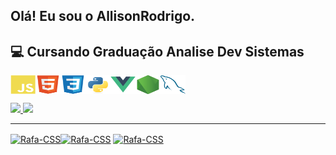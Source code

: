 ## Olá! Eu sou o AllisonRodrigo.
## 💻 Cursando Graduação Analise Dev Sistemas

<a target="_blank" rel="noopener noreferrer nofollow" href="https://raw.githubusercontent.com/devicons/devicon/master/icons/javascript/javascript-plain.svg"><img align="center" alt="Rafa-Js" height="30" width="40" src="https://raw.githubusercontent.com/devicons/devicon/master/icons/javascript/javascript-plain.svg" style="max-width: 100%;"></a><a target="_blank" rel="noopener noreferrer nofollow" href="https://raw.githubusercontent.com/devicons/devicon/master/icons/html5/html5-original.svg"><img align="center" alt="Rafa-HTML" height="30" width="40" src="https://raw.githubusercontent.com/devicons/devicon/master/icons/html5/html5-original.svg" style="max-width: 100%;"></a><a target="_blank" rel="noopener noreferrer nofollow" href="https://raw.githubusercontent.com/devicons/devicon/master/icons/css3/css3-original.svg"><img align="center" alt="Rafa-CSS" height="30" width="40" src="https://raw.githubusercontent.com/devicons/devicon/master/icons/css3/css3-original.svg" style="max-width: 100%;"></a><a target="_blank" rel="noopener noreferrer nofollow" href="https://raw.githubusercontent.com/devicons/devicon/master/icons/python/python-original.svg"><img align="center" alt="Rafa-Python" height="30" width="40" src="https://raw.githubusercontent.com/devicons/devicon/master/icons/python/python-original.svg" style="max-width: 100%;"></a><a target="_blank" rel="noopener noreferrer nofollow" href="https://raw.githubusercontent.com/devicons/devicon/master/icons/css3/css3-original.svg"><img align="center" alt="Rafa-CSS" height="30" width="40" src="https://raw.githubusercontent.com/devicons/devicon/master/icons/vuejs/vuejs-original.svg" style="max-width: 100%;"><a target="_blank" rel="noopener noreferrer nofollow" href="https://raw.githubusercontent.com/devicons/devicon/master/icons/css3/css3-original.svg"><img align="center" alt="Rafa-CSS" height="30" width="40" src="https://raw.githubusercontent.com/devicons/devicon/master/icons/nodejs/nodejs-original.svg" style="max-width: 100%;"></a><a target="_blank" rel="noopener noreferrer nofollow" href="https://raw.githubusercontent.com/devicons/devicon/master/icons/css3/css3-original.svg"><img align="center" alt="Rafa-CSS" height="30" width="40" src="https://raw.githubusercontent.com/devicons/devicon/master/icons/mysql/mysql-original.svg" style="max-width: 100%;"></a>
<br>

 <div>
  <a href="https://github.com/AllisonRodrigo01">
    <img height="188em" src="https://github-readme-stats.vercel.app/api?username=AllisonRodrigo01&show_icons=true&theme=green&include_all_commits=true&count_private=true"/>
    <img height="180em" src="https://github-readme-stats.vercel.app/api/top-langs/?username=AllisonRodrigo01&layout=compact&langs_count=16&theme=green"/>
  </a>
</div>

___________________________________________________________________________________________________________________________________________________________________________________

 <a href="https://www.linkedin.com/in/allison-rodrigo-lopes-069579337/" rel="nofollow"><img img align="center" alt="Rafa-CSS" height="40" width="40" src="https://img.icons8.com/?size=80&id=kBCrQMzpQDLQ&format=png" data-canonical-src="https://img.icons8.com/?size=80&id=kBCrQMzpQDLQ&format=png" style="max-width: 100%;"></a><a href="mailto:allisonrodrigo.lopes@gmail.com?subject=Contato&body=Olá, tudo bem?!"><img align="center" alt="Rafa-CSS" height="40" width="40"  src="https://img.icons8.com/?size=48&id=D9x0PpvvT1AL&format=png" data-canonical-src="https://camo.githubusercontent.com/739457029aa12715d9711d61f3916ea85bbed292b47cc73bb5bdfa8d335115bf/68747470733a2f2f696d672e69636f6e73382e636f6d2f70756c7361722d636f6c6f722f34302f6e65772d706f73742e706e67" style="max-width: 100%;"></a> <a href="https://wa.me/5531972497228"><img align="center" alt="Rafa-CSS" height="40" width="40"  src="https://img.icons8.com/?size=80&id=DUEq8l5qTqBE&format=png" data-canonical-src="https://camo.githubusercontent.com/739457029aa12715d9711d61f3916ea85bbed292b47cc73bb5bdfa8d335115bf/68747470733a2f2f696d672e69636f6e73382e636f6d2f70756c7361722d636f6c6f722f34302f6e65772d706f73742e706e67" style="max-width: 100%;"></a>






